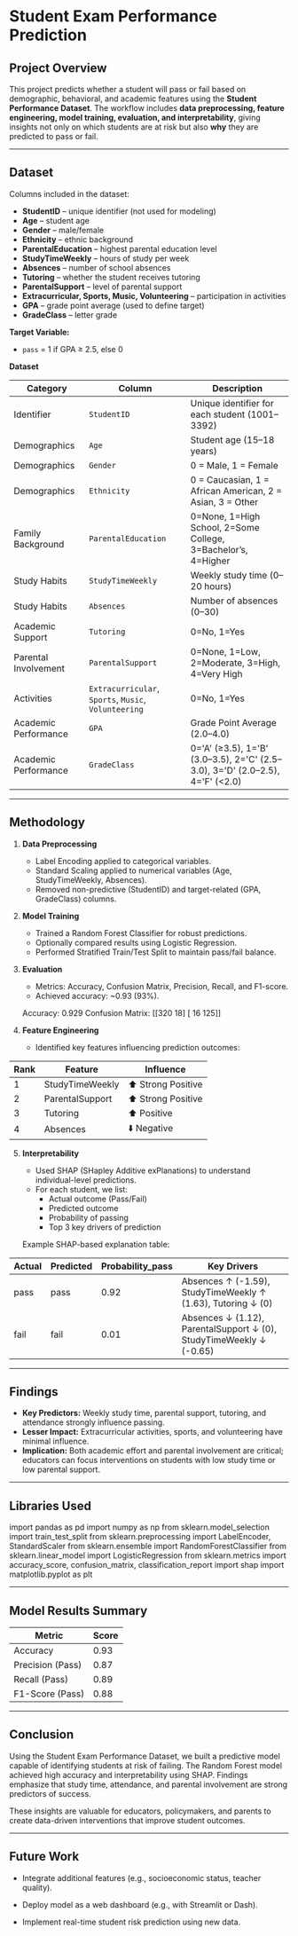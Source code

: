 # Student Exam Performance Prediction

## Project Overview
This project predicts whether a student will pass or fail based on demographic, behavioral, and academic features using the **Student Performance Dataset**. The workflow includes **data preprocessing, feature engineering, model training, evaluation, and interpretability**, giving insights not only on which students are at risk but also **why** they are predicted to pass or fail.

---

## Dataset
Columns included in the dataset:

- **StudentID** – unique identifier (not used for modeling)  
- **Age** – student age  
- **Gender** – male/female  
- **Ethnicity** – ethnic background  
- **ParentalEducation** – highest parental education level  
- **StudyTimeWeekly** – hours of study per week  
- **Absences** – number of school absences  
- **Tutoring** – whether the student receives tutoring  
- **ParentalSupport** – level of parental support  
- **Extracurricular, Sports, Music, Volunteering** – participation in activities  
- **GPA** – grade point average (used to define target)  
- **GradeClass** – letter grade  

**Target Variable:**  
- `pass` = 1 if GPA ≥ 2.5, else 0  

**Dataset**

| Category | Column | Description |
|-----------|---------|-------------|
| Identifier | `StudentID` | Unique identifier for each student (1001–3392) |
| Demographics | `Age` | Student age (15–18 years) |
| Demographics | `Gender` | 0 = Male, 1 = Female |
| Demographics | `Ethnicity` | 0 = Caucasian, 1 = African American, 2 = Asian, 3 = Other |
| Family Background | `ParentalEducation` | 0=None, 1=High School, 2=Some College, 3=Bachelor’s, 4=Higher |
| Study Habits | `StudyTimeWeekly` | Weekly study time (0–20 hours) |
| Study Habits | `Absences` | Number of absences (0–30) |
| Academic Support | `Tutoring` | 0=No, 1=Yes |
| Parental Involvement | `ParentalSupport` | 0=None, 1=Low, 2=Moderate, 3=High, 4=Very High |
| Activities | `Extracurricular`, `Sports`, `Music`, `Volunteering` | 0=No, 1=Yes |
| Academic Performance | `GPA` | Grade Point Average (2.0–4.0) |
| Academic Performance | `GradeClass` | 0='A' (≥3.5), 1='B' (3.0–3.5), 2='C' (2.5–3.0), 3='D' (2.0–2.5), 4='F' (<2.0) |

---

## Methodology

1. **Data Preprocessing**
   - Label Encoding applied to categorical variables.
   - Standard Scaling applied to numerical variables (Age, StudyTimeWeekly, Absences).
   - Removed non-predictive (StudentID) and target-related (GPA, GradeClass) columns.
     
2. **Model Training**
   - Trained a Random Forest Classifier for robust predictions.
   - Optionally compared results using Logistic Regression.
   - Performed Stratified Train/Test Split to maintain pass/fail balance. 

3. **Evaluation**
   - Metrics: Accuracy, Confusion Matrix, Precision, Recall, and F1-score.
   - Achieved accuracy: ~0.93 (93%).
  
   Accuracy: 0.929
   Confusion Matrix:
   [[320  18]
   [ 16 125]]

4. **Feature Engineering**
   - Identified key features influencing prediction outcomes:
 
  | Rank	| Feature | Influence |
  |------|---------|-----------|
  |   1	| StudyTimeWeekly	| ⬆️ Strong Positive |
  |   2	| ParentalSupport	| ⬆️ Strong Positive |
  |   3	| Tutoring	| ⬆️ Positive |
  |   4	| Absences	| ⬇️ Negative |
     
5. **Interpretability**
   - Used SHAP (SHapley Additive exPlanations) to understand individual-level predictions.
   - For each student, we list:
       - Actual outcome (Pass/Fail)
       - Predicted outcome
       - Probability of passing
       - Top 3 key drivers of prediction
     
   Example SHAP-based explanation table:

| Actual |	Predicted |	Probability_pass |	Key Drivers |
|--------|------------|------------------|---------------|
| pass |	pass | 	0.92	| Absences ↑ (-1.59), StudyTimeWeekly ↑ (1.63), Tutoring ↓ (0) |
| fail |	fail |	0.01  | Absences ↓ (1.12), ParentalSupport ↓ (0), StudyTimeWeekly ↓ (-0.65) |

---

## Findings
- **Key Predictors:** Weekly study time, parental support, tutoring, and attendance strongly influence passing.  
- **Lesser Impact:** Extracurricular activities, sports, and volunteering have minimal influence.  
- **Implication:** Both academic effort and parental involvement are critical; educators can focus interventions on students with low study time or low parental support.  

---

## Libraries Used

import pandas as pd
import numpy as np
from sklearn.model_selection import train_test_split
from sklearn.preprocessing import LabelEncoder, StandardScaler
from sklearn.ensemble import RandomForestClassifier
from sklearn.linear_model import LogisticRegression
from sklearn.metrics import accuracy_score, confusion_matrix, classification_report
import shap
import matplotlib.pyplot as plt

---

## Model Results Summary

| Metric | 	Score |
|--------|--------|
| Accuracy |	0.93 |
| Precision (Pass) |	0.87 |
| Recall (Pass) |	0.89 |
| F1-Score (Pass) |	0.88 |

---

## Conclusion

   Using the Student Exam Performance Dataset, we built a predictive model capable of identifying students at risk of failing.
The Random Forest model achieved high accuracy and interpretability using SHAP. Findings emphasize that study time, attendance, and parental involvement are strong predictors of success.

These insights are valuable for educators, policymakers, and parents to create data-driven interventions that improve student outcomes.

---

## Future Work

- Integrate additional features (e.g., socioeconomic status, teacher quality).

- Deploy model as a web dashboard (e.g., with Streamlit or Dash).

- Implement real-time student risk prediction using new data.
